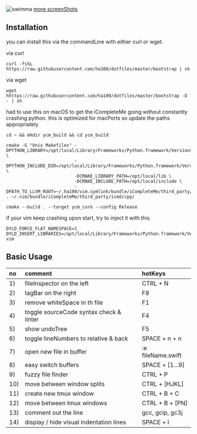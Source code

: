 ![swimma](https://user-images.githubusercontent.com/2852881/27667478-3d63409a-5c7b-11e7-8ed3-6337e007dad7.png)
[more screenShots](https://github.com/ha100/dotfiles/issues/1)

## Installation

you can install this via the commandLine with either curl or wget.

via curl

``` shell
curl -fsSL https://raw.githubusercontent.com/ha100/dotfiles/master/bootstrap | sh
```
via wget

``` shell
wget hhttps://raw.githubusercontent.com/ha100/dotfiles/master/bootstrap -O - | sh
```

had to use this on macOS to get the iCompleteMe going without constantly crashing python. this is optimized for macPorts so update the paths appropriately

```
cd ~ && mkdir ycm_build && cd ycm_build

cmake -G "Unix Makefiles" -DPYTHON_LIBRARY=/opt/local/Library/Frameworks/Python.framework/Versions/2.7/lib/libpython2.7.dylib \
                          -DPYTHON_INCLUDE_DIR=/opt/local/Library/Frameworks/Python.framework/Versions/2.7/Headers \
                          -DCMAKE_LIBRARY_PATH=/opt/local/lib \
                          -DCMAKE_INCLUDE_PATH=/opt/local/include \
                          -DPATH_TO_LLVM_ROOT=~/.ha100/vim.symlink/bundle/iCompleteMe/third_party/icmd/cpp/llvm/ . ~/.vim/bundle/iCompleteMe/third_party/icmd/cpp/

cmake --build . --target ycm_core --config Release
```

if your vim keep crashing upon start, try to inject it with this

```
DYLD_FORCE_FLAT_NAMESPACE=1 DYLD_INSERT_LIBRARIES=/opt/local/Library/Frameworks/Python.framework/Versions/2.7/lib/libpython2.7.dylib vim
```

## Basic Usage

| no  | comment | hotKeys |
|:----- | :------ | :------ |
|  1) | fileInspector on the left | CTRL + N |
|  2) | tagBar on the right | F8 |
|  3) | remove whiteSpace in th file | F1 |
|  4) | toggle sourceCode syntax check & linter | F4 |
|  5) | show undoTree | F5 |
|  6) | toggle lineNumbers to relative & back | SPACE + n + n |
|  7) | open new file in buffer | :e fileName.swift |
|  8) | easy switch buffers | SPACE + [1...9] |
|  9) | fuzzy file finder | CTRL + P |
| 10) | move between window splits | CTRL + [HJKL] |
| 11) | create new tmux window | CTRL + B + C |
| 12) | move between tmux windows | CTRL + B + [PN] |
| 13) | comment out the line | gcc, gcip, gc3j |
| 14) | display / hide visual indentation lines | SPACE + l |



